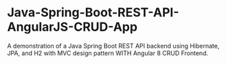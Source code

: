 # Java-Spring-Boot-REST-API-AngularJS-CRUD-App

A demonstration of a Java Spring Boot REST API backend using Hibernate, JPA, and H2 with MVC design pattern WITH Angular 8 CRUD Frontend.
